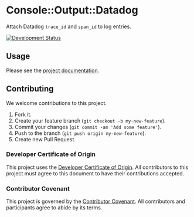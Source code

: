# Console::Output::Datadog

Attach Datadog `trace_id` and `span_id` to log entries.

[![Development Status](https://github.com/socketry/console-output-datadog/workflows/Test/badge.svg)](https://github.com/socketry/console-output-datadog/actions?workflow=Test)

## Usage

Please see the [project documentation](https://socketry.github.io/console-output-datadog).

## Contributing

We welcome contributions to this project.

1.  Fork it.
2.  Create your feature branch (`git checkout -b my-new-feature`).
3.  Commit your changes (`git commit -am 'Add some feature'`).
4.  Push to the branch (`git push origin my-new-feature`).
5.  Create new Pull Request.

### Developer Certificate of Origin

This project uses the [Developer Certificate of Origin](https://developercertificate.org/). All contributors to this project must agree to this document to have their contributions accepted.

### Contributor Covenant

This project is governed by the [Contributor Covenant](https://www.contributor-covenant.org/). All contributors and participants agree to abide by its terms.
